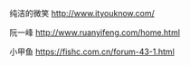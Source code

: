 纯洁的微笑    http://www.ityouknow.com/

阮一峰  http://www.ruanyifeng.com/home.html

小甲鱼  https://fishc.com.cn/forum-43-1.html
